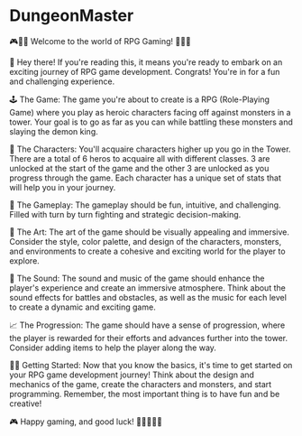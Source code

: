 # DungeonMaster
🎮🧝‍♀️ Welcome to the world of RPG Gaming! 🧟‍♂️👹

👋 Hey there! If you're reading this, it means you're ready to embark on an exciting journey of RPG game development. Congrats! You're in for a fun and challenging experience.

🕹️ The Game:
The game you're about to create is a RPG (Role-Playing Game) where you play as heroic characters facing off against monsters in a tower. Your goal is to go as far as you can while battling these monsters and slaying the demon king.

👥 The Characters:
You'll acquaire characters higher up you go in the Tower. There are a total of 6 heros to acquaire all with different classes. 3 are unlocked at the start of the game and the other 3 are unlocked as you progress through the game. Each character has a unique set of stats that will help you in your journey.

🌟 The Gameplay:
The gameplay should be fun, intuitive, and challenging. Filled with turn by turn fighting and strategic decision-making.

🎨 The Art:
The art of the game should be visually appealing and immersive. Consider the style, color palette, and design of the characters, monsters, and environments to create a cohesive and exciting world for the player to explore.

🎵 The Sound:
The sound and music of the game should enhance the player's experience and create an immersive atmosphere. Think about the sound effects for battles and obstacles, as well as the music for each level to create a dynamic and exciting game.

📈 The Progression:
The game should have a sense of progression, where the player is rewarded for their efforts and advances further into the tower. Consider adding items to help the player along the way.

👩‍💻 Getting Started:
Now that you know the basics, it's time to get started on your RPG game development journey! Think about the design and mechanics of the game, create the characters and monsters, and start programming. Remember, the most important thing is to have fun and be creative!

🎮 Happy gaming, and good luck! 🧝‍♀️👊🧟‍♂️